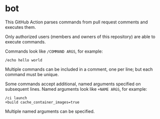# bot

This GitHub Action parses commands from pull request comments and executes them.

Only authorized users (members and owners of this repository) are able to execute commands.

Commands look like `/COMMAND ARGS`, for example:
```
/echo hello world
```

Multiple commands can be included in a comment, one per line; but each command must be unique.

Some commands accept additional, named arguments specified on subsequent lines.
Named arguments look like `+NAME ARGS`, for example:
```
/ci launch
+build cache_container_images=true
```

Multiple named arguments can be specified.